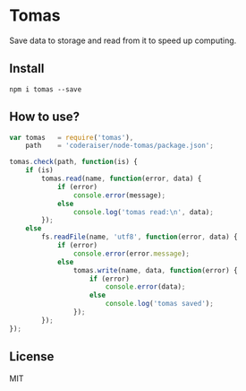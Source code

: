 # Tomas

Save data to storage and read from it to speed up computing.

## Install

```
npm i tomas --save
```
## How to use?

```js
var tomas   = require('tomas'),
    path    = 'coderaiser/node-tomas/package.json';

tomas.check(path, function(is) {
    if (is)
        tomas.read(name, function(error, data) {
            if (error)
                console.error(message);
            else
                console.log('tomas read:\n', data);
        });
    else
        fs.readFile(name, 'utf8', function(error, data) {
            if (error)
                console.error(error.message);
            else
                tomas.write(name, data, function(error) {
                    if (error)
                        console.error(data);
                    else
                        console.log('tomas saved');
                });
        });
});
```

## License

MIT
